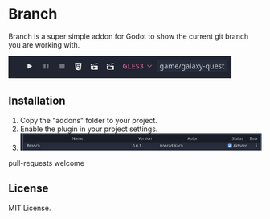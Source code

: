 # Branch

Branch is a super simple addon for Godot to show the current git branch you are working with.

![Alt text](screenshots/branch.PNG?raw=true "Plugin")

## Installation

1. Copy the "addons" folder to your project. 
2. Enable the plugin in your project settings.
3. ![Alt text](screenshots/install.PNG?raw=true "Install")



pull-requests welcome



## License

MIT License.
